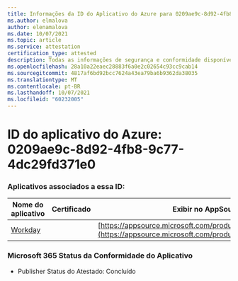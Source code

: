 ```yaml
---
title: Informações da ID do Aplicativo do Azure para 0209ae9c-8d92-4fb8-9c77-4dc29fd371e0
ms.author: elmalova
author: elenamalova
ms.date: 10/07/2021
ms.topic: article
ms.service: attestation
certification_type: attested
description: Todas as informações de segurança e conformidade disponíveis para 0209ae9c-8d92-4fb8-9c77-4dc29fd371e0.
ms.openlocfilehash: 28a10a22eaec28883f6a0e2c02654c93cc9cab14
ms.sourcegitcommit: 4817af6bd92bcc7624a43ea79ba6b9362da38035
ms.translationtype: MT
ms.contentlocale: pt-BR
ms.lasthandoff: 10/07/2021
ms.locfileid: "60232005"
---
```

# <a name="azure-app-id-0209ae9c-8d92-4fb8-9c77-4dc29fd371e0"></a>ID do aplicativo do Azure: 0209ae9c-8d92-4fb8-9c77-4dc29fd371e0


### <a name="apps-associated-with-this-id"></a>Aplicativos associados a essa ID:
| **Nome do aplicativo** | **Certificado** | **Exibir no AppSource** |
|--------------|---------------|-----------------------|
| [Workday](https://docs.microsoft.com/microsoft-365-app-certification/forward/WA200001555) |  | [https://appsource.microsoft.com/product/office/WA200001555](https://appsource.microsoft.com/product/office/WA200001555) |

### <a name="microsoft-365-app-compliance-status"></a>Microsoft 365 Status da Conformidade do Aplicativo
- Publisher Status do Atestado: Concluído
